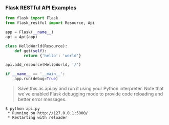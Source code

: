 ### Flask RESTful API Examples

```python
from flask import Flask
from flask_restful import Resource, Api

app = Flask(__name__)
api = Api(app)

class HelloWorld(Resource):
    def get(self):
        return {'hello': 'world'}

api.add_resource(HelloWorld, '/')

if __name__ == '__main__':
    app.run(debug=True)
```

> Save this as api.py and run it using your Python interpreter. Note that we’ve enabled Flask debugging mode to provide code reloading and better error messages.

```
$ python api.py
 * Running on http://127.0.0.1:5000/
 * Restarting with reloader
```
